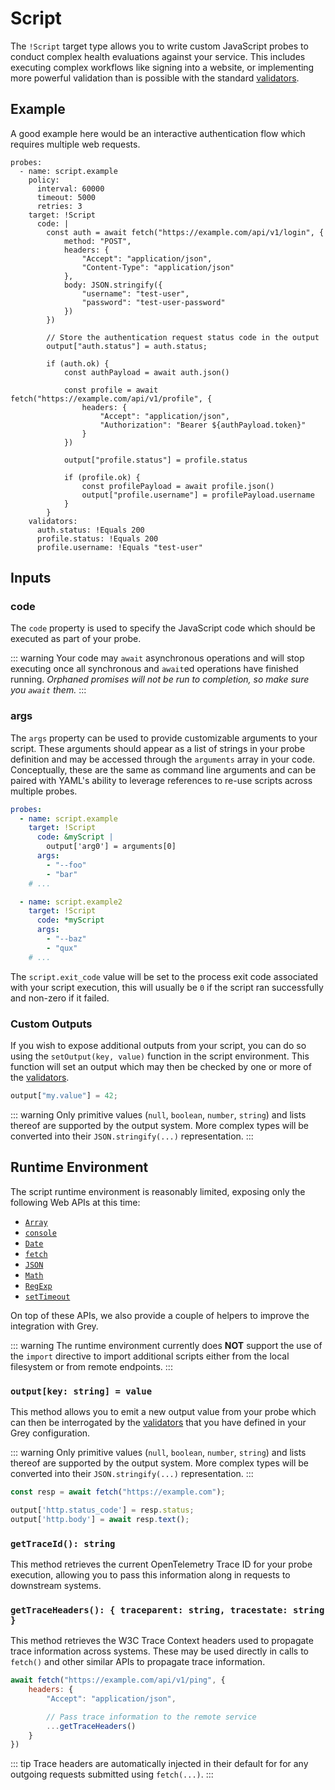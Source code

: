 # Script
The `!Script` target type allows you to write custom JavaScript probes to conduct complex health
evaluations against your service. This includes executing complex workflows
like signing into a website, or implementing more powerful validation than
is possible with the standard [validators](../validators/README.md).

## Example
A good example here would be an interactive authentication flow which requires
multiple web requests.

```yaml{7-39}
probes:
  - name: script.example
    policy:
      interval: 60000
      timeout: 5000
      retries: 3
    target: !Script
      code: |
        const auth = await fetch("https://example.com/api/v1/login", {
            method: "POST",
            headers: {
                "Accept": "application/json",
                "Content-Type": "application/json"
            },
            body: JSON.stringify({
                "username": "test-user",
                "password": "test-user-password"
            })
        })

        // Store the authentication request status code in the output
        output["auth.status"] = auth.status;

        if (auth.ok) {
            const authPayload = await auth.json()

            const profile = await fetch("https://example.com/api/v1/profile", {
                headers: {
                    "Accept": "application/json",
                    "Authorization": "Bearer ${authPayload.token}"
                }
            })

            output["profile.status"] = profile.status

            if (profile.ok) {
                const profilePayload = await profile.json()
                output["profile.username"] = profilePayload.username
            }
        }
    validators:
      auth.status: !Equals 200
      profile.status: !Equals 200
      profile.username: !Equals "test-user"
```

## Inputs

### code <Badge text="required" type="danger" />
The `code` property is used to specify the JavaScript code which should be
executed as part of your probe.

::: warning
Your code may `await` asynchronous operations and will stop executing once
all synchronous and `await`ed operations have finished running. *Orphaned
promises will not be run to completion, so make sure you `await` them.*
:::

### args
The `args` property can be used to provide customizable arguments to your
script. These arguments should appear as a list of strings in your probe
definition and may be accessed through the `arguments`
array in your code. Conceptually, these are the same as command line arguments
and can be paired with YAML's ability to leverage references to re-use scripts
across multiple probes.

```yaml
probes:
  - name: script.example
    target: !Script
      code: &myScript |
        output['arg0'] = arguments[0]
      args:
        - "--foo"
        - "bar"
    # ...

  - name: script.example2
    target: !Script
      code: *myScript
      args:
        - "--baz"
        - "qux"
    # ...
```

The `script.exit_code` value will be set to the process exit code associated
with your script execution, this will usually be `0` if the script ran
successfully and non-zero if it failed.

### Custom Outputs
If you wish to expose additional outputs from your script, you can do so using
the `setOutput(key, value)` function in the script environment. This function
will set an output which may then be checked by one or more of the
[validators](../validators/README.md).

```js
output["my.value"] = 42;
```

::: warning
Only primitive values (`null`, `boolean`, `number`, `string`) and lists thereof are supported
by the output system. More complex types will be converted into their `JSON.stringify(...)` representation.
:::

## Runtime Environment
The script runtime environment is reasonably limited, exposing only the following
Web APIs at this time:

- [`Array`](https://developer.mozilla.org/en-US/docs/Web/JavaScript/Reference/Global_Objects/Array)
- [`console`](https://developer.mozilla.org/en-US/docs/Web/API/Console)
- [`Date`](https://developer.mozilla.org/en-US/docs/Web/JavaScript/Reference/Global_Objects/Date)
- [`fetch`](https://developer.mozilla.org/en-US/docs/Web/API/Fetch_API)
- [`JSON`](https://developer.mozilla.org/en-US/docs/Web/API/JSON)
- [`Math`](https://developer.mozilla.org/en-US/docs/Web/API/Math)
- [`RegExp`](https://developer.mozilla.org/en-US/docs/Web/JavaScript/Reference/Global_Objects/RegExp)
- [`setTimeout`](https://developer.mozilla.org/en-US/docs/Web/API/WindowOrWorkerGlobalScope/setTimeout)

On top of these APIs, we also provide a couple of helpers to improve the
integration with Grey.

::: warning
The runtime environment currently does **NOT** support the use of the `import`
directive to import additional scripts either from the local filesystem or
from remote endpoints.
:::

### `output[key: string] = value`
This method allows you to emit a new output value from your probe which
can then be interrogated by the [validators](../validators/README.md)
that you have defined in your Grey configuration.

::: warning
Only primitive values (`null`, `boolean`, `number`, `string`) and lists thereof are supported
by the output system. More complex types will be converted into their `JSON.stringify(...)` representation.
:::

```js
const resp = await fetch("https://example.com");

output['http.status_code'] = resp.status;
output['http.body'] = await resp.text();
```

### `getTraceId(): string`
This method retrieves the current OpenTelemetry Trace ID for your probe
execution, allowing you to pass this information along in requests to
downstream systems.

### `getTraceHeaders(): { traceparent: string, tracestate: string }`
This method retrieves the W3C Trace Context headers used to propagate
trace information across systems. These may be used directly in calls
to `fetch()` and other similar APIs to propagate trace information.

```js
await fetch("https://example.com/api/v1/ping", {
    headers: {
        "Accept": "application/json",

        // Pass trace information to the remote service
        ...getTraceHeaders()
    }
})
```

::: tip
Trace headers are automatically injected in their default for for any outgoing
requests submitted using `fetch(...)`.
:::

